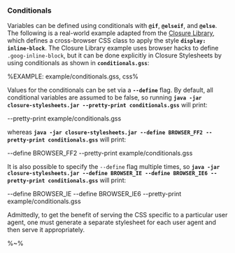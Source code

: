 ### Conditionals

Variables can be defined using conditionals with **`@if`**, **`@elseif`**, and
**`@else`**. The following is a real-world example adapted from the
[Closure Library](https://github.com/google/closure-library/blob/master/closure/goog/css/common.css),
which defines a cross-browser CSS class to apply the style **`display:
inline-block`**. The Closure Library example uses browser hacks to define
`.goog-inline-block`, but it can be done explicitly in Closure Stylesheets by
using conditionals as shown in **`conditionals.gss`**:

%EXAMPLE: example/conditionals.gss, css%

Values for the conditionals can be set via a **`--define`** flag. By default,
all conditional variables are assumed to be false, so running **`java -jar
closure-stylesheets.jar --pretty-print conditionals.gss`** will print:

<java jar="closure-stylesheets.jar" lang="css">
  --pretty-print example/conditionals.gss
</java>

whereas **`java -jar closure-stylesheets.jar --define BROWSER_FF2 --pretty-print
conditionals.gss`** will print:

<java jar="closure-stylesheets.jar" lang="css">
  --define BROWSER_FF2 --pretty-print example/conditionals.gss
</java>

It is also possible to specify the `--define` flag multiple times, so **`java
-jar closure-stylesheets.jar --define BROWSER_IE --define BROWSER_IE6
--pretty-print conditionals.gss`** will print:

<java jar="closure-stylesheets.jar" lang="css">
  --define BROWSER_IE --define BROWSER_IE6 --pretty-print example/conditionals.gss
</java>

Admittedly, to get the benefit of serving the CSS specific to a particular user
agent, one must generate a separate stylesheet for each user agent and then
serve it appropriately.

%~%